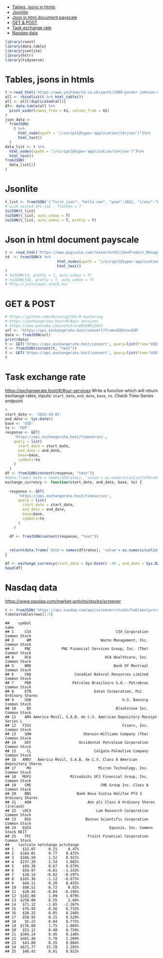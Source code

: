 -   <a href="#tables-jsons-in-htmls" id="toc-tables-jsons-in-htmls">Tables,
    jsons in htmls</a>
-   <a href="#jsonlite" id="toc-jsonlite">Jsonlite</a>
-   <a href="#json-in-html-document-payscale"
    id="toc-json-in-html-document-payscale">Json in html document
    payscale</a>
-   <a href="#get-post" id="toc-get-post">GET &amp; POST</a>
-   <a href="#task-exchange-rate" id="toc-task-exchange-rate">Task exchange
    rate</a>
-   <a href="#nasdaq-data" id="toc-nasdaq-data">Nasdaq data</a>

``` r
library(rvest)
library(data.table)
library(jsonlite)
library(httr)
library(tidyverse)
```

# Tables, jsons in htmls

``` r
t <-read_html('https://www.yachtworld.co.uk/yacht/1989-palmer-johnson-motorsailer-8587552/')
all <- rbindlist(t %>% html_table())
all <- all[!duplicated(all)]
df<- data.table(all %>%
  pivot_wider(names_from = X1, values_from = X2)
)
json_data <- 
  fromJSON(
    t %>%
      html_node(xpath = "//script[@type='application/ld+json']")%>%
      html_text()
  )
data_list <- t %>%
  html_nodes(xpath = "//script[@type='application/ld+json']")%>%
  html_text()
fromJSON(
  data_list[2]  
)
```

# Jsonlite

``` r
t_list <- fromJSON('{"first_json": "hello ceu", "year":2021, "class":"BA"} ')
# with nested dfs use , flatten = T
toJSON(t_list)
toJSON(t_list, auto_unbox = T)
toJSON(t_list, auto_unbox = T, pretty = T)
```

# Json in html document payscale

``` r
t <- read_html('https://www.payscale.com/research/US/Job=Product_Manager%2C_Software/Salary')
td  <- fromJSON(t %>%
                        html_nodes(xpath = "//script[@type='application/json']")%>%
                        html_text()
)
# toJSON(td, pretty = T, auto_unbox = T)
# toJSON(td2, pretty = T, auto_unbox = T)
# http://jsonviewer.stack.hu/
```

# GET & POST

``` r
# https://github.com/daroczig/CEU-R-mastering
# https://exchangerate.host/#/#our-services
# https://www.youtube.com/watch?v=UObINRj2EGY
url <- 'https://api.exchangerate.host/convert?from=USD&to=EUR'
data <- fromJSON(url)
print(data)
t <- GET('https://api.exchangerate.host/convert', query=list(from="USD", to="EUR"))
t <- fromJSON(content(t, "text"))
t <- GET('https://api.exchangerate.host/convert', query=list(from="USD", to="EUR"), verbose(info = T))
t
```

# Task exchange rate

<a href="https://exchangerate.host/#/#our-services"
class="uri">https://exchangerate.host/#/#our-services</a> Write a
function which will return exchange rates, inputs: `start_date`,
`end_date`, `base`, `to`. Check Time-Series endpoint

``` r
# 
start_date <- '2022-10-01'
end_date <- Sys.Date()
base <- 'USD'
to <- 'HUF'
response <- GET(
    'https://api.exchangerate.host/timeseries',
    query = list(
      start_date = start_date,
      end_date = end_date,
      base=base,
      symbols=to
    )
  )
df <- fromJSON(content(response, "text"))
#data.frame('date'= names(df$rates), 'value'= as.numeric(unlist(df$rates)))
exchange_currency <- function(start_date, end_date, base, to) {
  
  response <- GET(
      'https://api.exchangerate.host/timeseries',
      query = list(
        start_date = start_date,
        end_date = end_date,
        base=base,
        symbols=to
      )
    )
  
  df <- fromJSON(content(response, "text"))
  
  
  return(data.frame('date'= names(df$rates), 'value'= as.numeric(unlist(df$rates))))
}
```

``` r
df <- exchange_currency(start_date = Sys.Date() -30 , end_date = Sys.Date(), base = 'USD', to = "HUF")
head(df)
```

# Nasdaq data

<https://www.nasdaq.com/market-activity/stocks/screener>

``` r
t <- fromJSON('https://api.nasdaq.com/api/screener/stocks?tableonly=true&limit=25&offset=150')
t$data$table$rows[1:5]
```

    ##    symbol                                                               name
    ## 1     CSX                                       CSX Corporation Common Stock
    ## 2      WM                                Waste Management, Inc. Common Stock
    ## 3     PNC              PNC Financial Services Group, Inc. (The) Common Stock
    ## 4     HCA                                  HCA Healthcare, Inc. Common Stock
    ## 5     BMO                                      Bank Of Montreal Common Stock
    ## 6     CNQ                    Canadian Natural Resources Limited Common Stock
    ## 7     PBR                   Petroleo Brasileiro S.A.- Petrobras Common Stock
    ## 8     ETN                             Eaton Corporation, PLC Ordinary Shares
    ## 9     USB                                          U.S. Bancorp Common Stock
    ## 10     BX                                       Blackstone Inc. Common Stock
    ## 11    AMX America Movil, S.A.B. de C.V. American Depository Receipt Series L
    ## 12   FISV                                          Fiserv, Inc. Common Stock
    ## 13    SHW                        Sherwin-Williams Company (The) Common Stock
    ## 14    OXY                      Occidental Petroleum Corporation Common Stock
    ## 15     CL                             Colgate-Palmolive Company Common Stock
    ## 16   AMOV   America Movil, S.A.B. de C.V. Class A American Depositary Shares
    ## 17     MU                               Micron Technology, Inc. Common Stock
    ## 18   MUFG                  Mitsubishi UFJ Financial Group, Inc. Common Stock
    ## 19    CME                                CME Group Inc. Class A Common Stock
    ## 20    BNS                     Bank Nova Scotia Halifax Pfd 3 Ordinary Shares
    ## 21    AON                          Aon plc Class A Ordinary Shares (Ireland)
    ## 22   LRCX                              Lam Research Corporation Common Stock
    ## 23    BSX                         Boston Scientific Corporation Common Stock
    ## 24   EQIX                                    Equinix, Inc. Common Stock REIT
    ## 25    TFC                          Truist Financial Corporation Common Stock
    ##    lastsale netchange pctchange
    ## 1    $32.07      0.15     0.47%
    ## 2   $164.01      0.77    0.472%
    ## 3   $166.50      1.52    0.921%
    ## 4   $237.28      2.54    1.082%
    ## 5    $99.38      0.67    0.679%
    ## 6    $59.97     -0.81   -1.333%
    ## 7    $10.14     -0.02   -0.197%
    ## 8   $165.36     -1.12   -0.673%
    ## 9    $44.11      0.20    0.455%
    ## 10   $88.52      0.72     0.82%
    ## 11   $20.44     -0.04   -0.195%
    ## 12  $102.08      1.09    1.079%
    ## 13  $250.00      6.55     2.69%
    ## 14   $71.12     -1.65   -2.267%
    ## 15   $76.93      0.56    0.733%
    ## 16   $20.22      0.05    0.248%
    ## 17   $58.93      0.31    0.529%
    ## 18    $5.22      0.04    0.772%
    ## 19  $176.00      1.75    1.004%
    ## 20   $53.12      0.40    0.759%
    ## 21  $304.24      0.45    0.148%
    ## 22  $461.40      5.78    1.269%
    ## 23   $43.89      0.35    0.804%
    ## 24  $671.77     15.70    2.393%
    ## 25   $46.43      0.01    0.022%